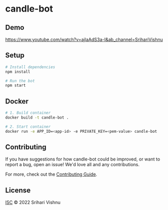 # candle-bot

## Demo
https://www.youtube.com/watch?v=ajlaAdS3a-I&ab_channel=SrihariVishnu

## Setup

```sh
# Install dependencies
npm install

# Run the bot
npm start
```

## Docker

```sh
# 1. Build container
docker build -t candle-bot .

# 2. Start container
docker run -e APP_ID=<app-id> -e PRIVATE_KEY=<pem-value> candle-bot
```

## Contributing

If you have suggestions for how candle-bot could be improved, or want to report a bug, open an issue! We'd love all and any contributions.

For more, check out the [Contributing Guide](CONTRIBUTING.md).

## License

[ISC](LICENSE) © 2022 Srihari Vishnu
